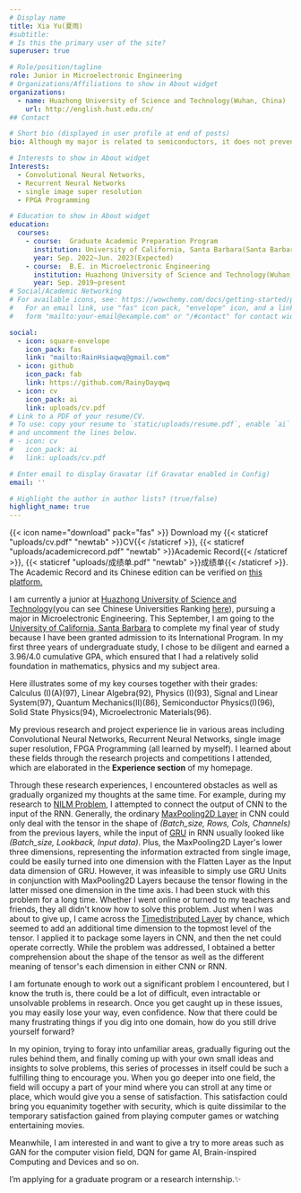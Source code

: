 ```yaml
---
# Display name
title: Xia Yu(夏雨)
#subtitle: 
# Is this the primary user of the site?
superuser: true

# Role/position/tagline
role: Junior in Microelectronic Engineering
# Organizations/Affiliations to show in About widget
organizations:
  - name: Huazhong University of Science and Technology(Wuhan, China)
    url: http://english.hust.edu.cn/
## Contact

# Short bio (displayed in user profile at end of posts)
bio: Although my major is related to semiconductors, it does not prevent me from having interests in many areas including my original profession, AI and so on.

# Interests to show in About widget
Interests:
  - Convolutional Neural Networks, 
  - Recurrent Neural Networks
  - single image super resolution
  - FPGA Programming

# Education to show in About widget
education:
  courses:
    - course:  Graduate Academic Preparation Program
      institution: University of California, Santa Barbara(Santa Barbara, CA)
      year: Sep. 2022~Jun. 2023(Expected)
    - course:  B.E. in Microelectronic Engineering
      institution: Huazhong University of Science and Technology(Wuhan, China)
      year: Sep. 2019~present
# Social/Academic Networking
# For available icons, see: https://wowchemy.com/docs/getting-started/page-builder/#icons
#   For an email link, use "fas" icon pack, "envelope" icon, and a link in the
#   form "mailto:your-email@example.com" or "/#contact" for contact widget.

social:
  - icon: square-envelope
    icon_pack: fas
    link: "mailto:RainHsiaqwq@gmail.com"
  - icon: github
    icon_pack: fab
    link: https://github.com/RainyDayqwq
  - icon: cv
    icon_pack: ai
    link: uploads/cv.pdf
# Link to a PDF of your resume/CV.
# To use: copy your resume to `static/uploads/resume.pdf`, enable `ai` icons in `params.toml`,
# and uncomment the lines below.
# - icon: cv
#   icon_pack: ai
#   link: uploads/cv.pdf

# Enter email to display Gravatar (if Gravatar enabled in Config)
email: ''

# Highlight the author in author lists? (true/false)
highlight_name: true
---
```

{{< icon name="download" pack="fas" >}} Download my {{< staticref "uploads/cv.pdf" "newtab" >}}CV{{< /staticref >}}, {{< staticref "uploads/academicrecord.pdf" "newtab" >}}Academic Record{{< /staticref >}}, {{< staticref "uploads/成绩单.pdf" "newtab" >}}成绩单{{< /staticref >}}. The Academic Record and its Chinese edition can be verified on [this platform.](http://verify.hust.edu.cn/#/pdf-verify)

I am currently a junior at [Huazhong University of Science and Technology](http://english.hust.edu.cn/)(you can see Chinese Universities Ranking [here](https://www.shanghairanking.com/rankings/bcur/2022)), pursuing a major in Microelectronic Engineering. This September, I am going to the [University of California, Santa Barbara](https://www.ucsb.edu/) to complete my final year of study because I have been granted admission to its International Program. In my first three years of undergraduate study, I chose to be diligent and earned a 3.96/4.0 cumulative GPA, which ensured that I had a relatively solid foundation in mathematics, physics and my subject area.

Here illustrates some of my key courses together with their grades: Calculus (I)(A)(97), Linear Algebra(92), Physics (I)(93), Signal and Linear System(97), Quantum Mechanics(II)(86), Semiconductor Physics(I)(96), Solid State Physics(94), Microelectronic Materials(96).

My previous research and project experience lie in various areas including Convolutional Neural Networks, Recurrent Neural Networks, single image super resolution, FPGA Programming (all learned by myself). I learned about these fields through the research projects and competitions I attended, which are elaborated in the **Experience section** of my homepage. 

Through these research experiences, I encountered obstacles as well as gradually organized my thoughts at the same time. For example, during my research to [NILM Problem](https://rainhsia.netlify.app/project/nilm/), I attempted to connect the output of CNN to the input of the RNN. Generally, the ordinary [MaxPooling2D Layer](https://keras.io/zh/layers/pooling/) in CNN could only deal with the tensor in the shape of *(Batch_size, Rows, Cols, Channels)* from the previous layers, while the input of [GRU](https://keras.io/zh/layers/recurrent/#gru) in RNN usually looked like *(Batch_size, Lookback, Input data)*. Plus, the MaxPooling2D Layer's lower three dimensions, representing the information extracted from single image, could be easily turned into one dimension with the Flatten Layer as the Input data dimension of GRU. However, it was infeasible to simply use GRU Units in conjunction with MaxPooling2D Layers because the tensor flowing in the latter missed one dimension in the time axis. I had been stuck with this problem for a long time. Whether I went online or turned to my teachers and friends, they all didn't know how to solve this problem. Just when I was about to give up, I came across the [Timedistributed Layer](https://keras.io/zh/layers/wrappers/#timedistributed) by chance, which seemed to add an additional time dimension to the topmost level of the tensor. I applied it to package some layers in CNN, and then the net could operate correctly. While the problem was addressed, I obtained a better comprehension about the shape of the tensor as well as the different meaning of tensor's each dimension in either CNN or RNN. 

I am fortunate enough to work out a significant problem I encountered, but I know the truth is, there could be a lot of difficult, even intractable or unsolvable problems in research. Once you get caught up in these issues, you may easily lose your way, even confidence. Now that there could be many frustrating things if you dig into one domain, how do you still drive yourself forward?

In my opinion, trying to foray into unfamiliar areas, gradually figuring out the rules behind them, and finally coming up with your own small ideas and insights to solve problems, this series of processes in itself could be such a fulfilling thing to encourage you. When you go deeper into one field, the field will occupy a part of your mind where you can stroll at any time or place, which would give you a sense of satisfaction. This satisfaction could bring you equanimity together with security, which is quite dissimilar to the temporary satisfaction gained from playing computer games or watching entertaining movies.

Meanwhile, I am interested in and want to give a try to more areas such as GAN for the computer vision field, DQN for game AI, Brain-inspired Computing and Devices and so on. 

I’m applying for a graduate program or a research internship.✨

